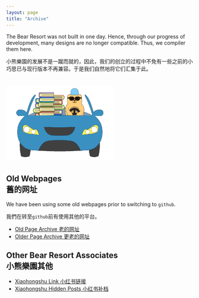 ```yaml
---
layout: page
title: "Archive"
---
```


The Bear Resort was not built in one day. Hence, through our progress of development, many designs are no longer compatible. Thus, we compiler them here.

小熊樂園的发展不是一蹴而就的，因此，我们的创立的过程中不免有一些之前的小巧思已与现行版本不再兼容。于是我们自然地将它们汇集于此。

# <img src="/logos/archive.gif" height="200"><br>

## Old Webpages <br> 舊的网址

We have been using some old webpages prior to switching to `github`.

我們在转至`github`前有使用其他的平台。

- [Old Page Archive 老的网址](https://sites.google.com/view/bear-resort/home)
- [Older Page Archive 更老的网址](https://livejohnshopkins.sharepoint.com/sites/mathland/bear_resort)

## Other Bear Resort Associates <br> 小熊樂園其他
<!-- - [Seminars 组会](/Seminars/F24.html) -->
- [Xiaohongshu Link 小红书链接](https://www.xiaohongshu.com/user/profile/64554f4400000000120358c9)
- [Xiaohongshu Hidden Posts 小红书补档](/posts/intro.html)

<!-- ## Here are our departments <br> 这里是我们的部门
- <img src="/logos/study-abroad.png" width="100" height="100"> Study Abroad Club / 留學俱樂部
- <img src="/logos/space-traveler.png" width="100" height="100"> Space Travelers / 宇宙旅行團
- <img src="/logos/lab-researcher.png" width="100" height="100"> Researcher's Lab / 研發實驗室
- <img src="/logos/literati-writer.png" width="100" height="100"> Literati's Abode / 文創風雅居
- <img src="/logos/future-tech.png" width="100" height="100"> Future Tech City / 未來科學城
- <img src="/logos/endeavor-cook.png" width="100" height="100"> Endeavor's Kitchen / 美食步行街
- <img src="/logos/sports-athlete.png" width="100" height="100"> Stadium of Athletes / 體院運動場 
- <img src="/logos/math-subspce.png" width="100" height="100"> Math Subspace / 純數子空間
- <img src="/logos/king-domain.png" width="100" height="100"> Bear King's Domain / 域屬於熊王 -->